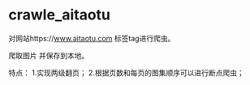 # crawle_aitaotu

对网站https://www.aitaotu.com
标签tag进行爬虫。

爬取图片 并保存到本地。

特点：
1.实现两级翻页；
2.根据页数和每页的图集顺序可以进行断点爬虫；
